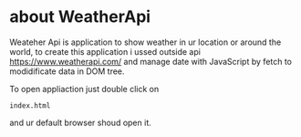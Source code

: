 # about WeatherApi
Weateher Api is application to show weather in ur location or around the world, to create this application i ussed outside api https://www.weatherapi.com/ and manage date with JavaScript by fetch to modidificate data in DOM tree.


To open appliaction just double click on 
```
index.html 
```
and ur default browser shoud open it.

